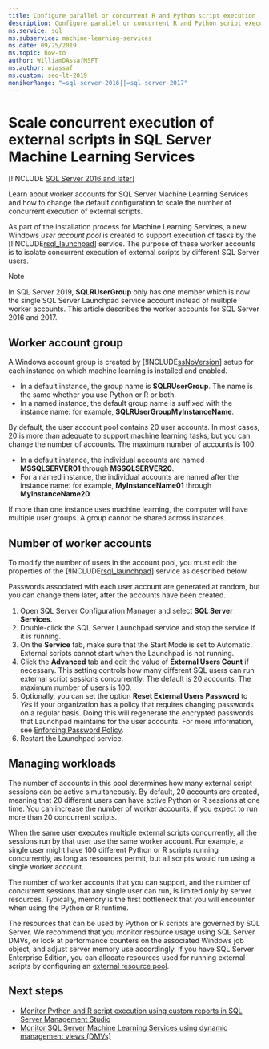 ```yaml
---
title: Configure parallel or concurrent R and Python script execution
description: Configure parallel or concurrent R and Python script execution in a user account pool to scale SQL Server Machine Learning Services.
ms.service: sql
ms.subservice: machine-learning-services
ms.date: 09/25/2019
ms.topic: how-to
author: WilliamDAssafMSFT
ms.author: wiassaf
ms.custom: seo-lt-2019
monikerRange: "=sql-server-2016||=sql-server-2017"
---
```

# Scale concurrent execution of external scripts in SQL Server Machine Learning Services
[!INCLUDE [SQL Server 2016 and later](../../includes/applies-to-version/sqlserver2016.md)]

Learn about worker accounts for SQL Server Machine Learning Services and how to change the default configuration to scale the number of concurrent execution of external scripts.

As part of the installation process for Machine Learning Services, a new Windows *user account pool* is created to support execution of tasks by the [!INCLUDE[rsql_launchpad](../../includes/rsql-launchpad-md.md)] service. The purpose of these worker accounts is to isolate concurrent execution of external scripts by different SQL Server users.

> [!Note]
> In SQL Server 2019, **SQLRUserGroup** only has one member which is now the single SQL Server Launchpad service account instead of multiple worker accounts. This article describes the worker accounts for SQL Server 2016 and 2017.

## Worker account group

A Windows account group is created by [!INCLUDE[ssNoVersion](../../includes/ssnoversion-md.md)] setup for each instance on which machine learning is installed and enabled.

- In a default instance, the group name is **SQLRUserGroup**. The name is the same whether you use Python or R or both.
- In a named instance, the default group name is suffixed with the instance name: for example, **SQLRUserGroupMyInstanceName**.

By default, the user account pool contains 20 user accounts. In most cases, 20 is more than adequate to support machine learning tasks, but you can change the number of accounts. The maximum number of accounts is 100.

- In a default instance, the individual accounts are named **MSSQLSERVER01** through **MSSQLSERVER20**.
- For a named instance, the individual accounts are named after the instance name: for example, **MyInstanceName01** through **MyInstanceName20**.

If more than one instance uses machine learning, the computer will have multiple user groups. A group cannot be shared across instances.

<a name = "HowToChangeGroup"> </a>

## Number of worker accounts

To modify the number of users in the account pool, you must edit the properties of the [!INCLUDE[rsql_launchpad](../../includes/rsql-launchpad-md.md)] service as described below.

Passwords associated with each user account are generated at random, but you can change them later, after the accounts have been created.

1. Open SQL Server Configuration Manager and select **SQL Server Services**.
2. Double-click the SQL Server Launchpad service and stop the service if it is running.
3.  On the **Service** tab, make sure that the Start Mode is set to Automatic. External scripts cannot start when the Launchpad is not running.
4.  Click the **Advanced** tab and edit the value of **External Users Count** if necessary. This setting controls how many different SQL users can run external script sessions concurrently. The default is 20 accounts. The maximum number of users is 100.
5. Optionally, you can set the option **Reset External Users Password** to _Yes_ if your organization has a policy that requires changing passwords on a regular basis. Doing this will regenerate the encrypted passwords that Launchpad maintains for the user accounts. For more information, see [Enforcing Password Policy](../security/sql-server-launchpad-service-account.md#bkmk_EnforcePolicy).
6.  Restart the Launchpad service.

## Managing workloads

The number of accounts in this pool determines how many external script sessions can be active simultaneously.  By default, 20 accounts are created, meaning that 20 different users can have active Python or R sessions at one time. You can increase the number of worker accounts, if you expect to run more than 20 concurrent scripts.

When the same user executes multiple external scripts concurrently, all the sessions run by that user use the same worker account. For example, a single user might have 100 different Python or R scripts running concurrently, as long as resources permit, but all scripts would run using a single worker account.

The number of worker accounts that you can support, and the number of concurrent sessions that any single user can run, is limited only by server resources. Typically, memory is the first bottleneck that you will encounter when using the Python or R runtime.

The resources that can be used by Python or R scripts are governed by SQL Server. We recommend that you monitor resource usage using SQL Server DMVs, or look at performance counters on the associated Windows job object, and adjust server memory use accordingly. If you have SQL Server Enterprise Edition, you can allocate resources used for running external scripts by configuring an [external resource pool](create-external-resource-pool.md).

## Next steps

- [Monitor Python and R script execution using custom reports in SQL Server Management Studio](../../machine-learning/administration/monitor-sql-server-machine-learning-services-using-custom-reports-management-studio.md)
- [Monitor SQL Server Machine Learning Services using dynamic management views (DMVs)](../../machine-learning/administration/monitor-sql-server-machine-learning-services-using-dynamic-management-views.md)